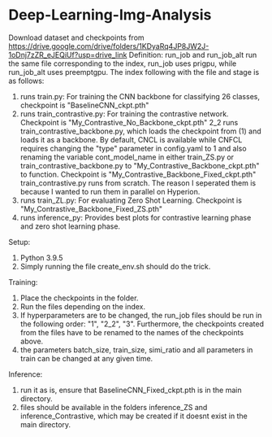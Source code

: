 # Deep-Learning-Img-Analysis
Download dataset and checkpoints from https://drive.google.com/drive/folders/1KDyaRq4JP8JW2J-1oDnj7zZR_eJEQiUf?usp=drive_link
Definition:
run_job and run_job_alt run the same file corresponding to the index, run_job uses prigpu, while run_job_alt uses preemptgpu.
The index following with the file and stage is as follows:
1) runs train.py: For training the CNN backbone for classifying 26 classes, checkpoint is "BaselineCNN_ckpt.pth"
2) runs train_contrastive.py: For training the contrastive network. Checkpoint is "My_Contrastive_No_Backbone_ckpt.pth"
2_2 runs train_contrastive_backbone.py, which loads the checkpoint from (1) and loads it as a backbone. By default, CNCL is available while CNFCL requires changing the "type" parameter in config.yaml to 1 and also renaming the variable cont_model_name in either train_ZS.py or train_contrastive_backbone.py to "My_Contrastive_Backbone_ckpt.pth" to function. Checkpoint is "My_Contrastive_Backbone_Fixed_ckpt.pth"
train_contrastive.py runs from scratch. The reason I seperated them is because I wanted to run them in parallel on Hyperion.
3) runs train_ZL.py: For evaluating Zero Shot Learning. Checkpoint is "My_Contrastive_Backbone_Fixed_ZS.pth"
4) runs inference_py: Provides best plots for contrastive learning phase and zero shot learning phase.

Setup:
1) Python 3.9.5
2) Simply running the file create_env.sh should do the trick.

Training:

1) Place the checkpoints in the folder.
2) Run the files depending on the index.
3) If hyperparameters are to be changed, the run_job files should be run in the following order: "1", "2_2", "3". Furthermore, the checkpoints created from the files have to be renamed to the names of the checkpoints above.
4) the parameters batch_size, train_size, simi_ratio and all parameters in train can be changed at any given time.

Inference:
1) run it as is, ensure that BaselineCNN_Fixed_ckpt.pth is in the main directory.
2) files should be available in the folders inference_ZS and inference_Contrastive, which may be created if it doesnt exist in the main directory.